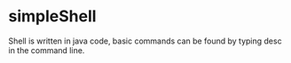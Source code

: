 # simpleShell
Shell is written in java code, basic commands can be found by typing desc in the command line. 
